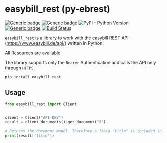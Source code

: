 # easybill_rest (py-ebrest)
[![Generic badge](https://img.shields.io/badge/Version-0.3.1-important.svg)]()
[![Generic badge](https://img.shields.io/badge/coverage-97%25-success.svg)]()
![PyPI - Python Version](https://img.shields.io/pypi/pyversions/easybill_rest.svg)
[![Generic badge](https://img.shields.io/badge/License-MIT-blue.svg)]()
[![Build Status](https://travis-ci.com/BolZer/py-ebrest.svg?branch=master)](https://travis-ci.com/BolZer/py-ebrest)

`easybill_rest` is a library to work with the easybill REST API (https://www.easybill.de/api/) written in Python.

All Resources are available.

The library supports only the `Bearer` Authentication and calls the API only
through `HTTPS`.

```bash
pip install easybill_rest
```


## Usage

```Python
from easybill_rest import Client


client = Client("API-KEY")
result = client.documents().get_document("2")

# Returns the document model. Therefore a field "title" is included in the dict.
print(result['title'])

```